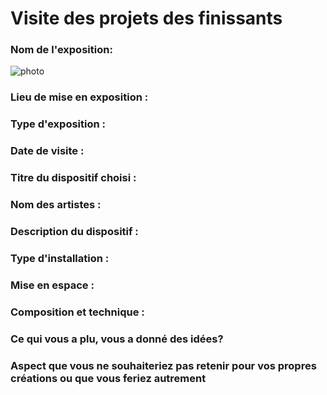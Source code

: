 # Visite des projets des finissants
 
### Nom de l'exposition:
![photo](./media/carte_resonnance1)
### Lieu de mise en exposition : 



### Type d'exposition :


 
### Date de visite :



### Titre du dispositif choisi : 

 
### Nom des artistes : 


### Description du dispositif : 


### Type d'installation : 


### Mise en espace :
 


### Composition et technique :




 
### Ce qui vous a plu, vous a donné des idées?


 
### Aspect que vous ne souhaiteriez pas retenir pour vos propres créations ou que vous feriez autrement	


 
